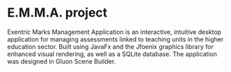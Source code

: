 # E.M.M.A. project

Exentric Marks Management Application is an interactive, intuitive desktop application for managing assessments linked to teaching units in the higher education sector. 
Built using JavaFx and the Jfoenix graphics library for enhanced visual rendering, as well as a SQLite database.
The application was designed in Gluon Scene Builder.
